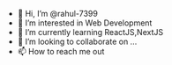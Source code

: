 - 👋 Hi, I’m @rahul-7399
- 👀 I’m interested in Web Development
- 🌱 I’m currently learning ReactJS,NextJS
- 💞️ I’m looking to collaborate on ...
- 📫 How to reach me out 

<!---
rahul-7399/rahul-7399 is a ✨ special ✨ repository because its `README.md` (this file) appears on your GitHub profile.
You can click the Preview link to take a look at your changes.
--->

